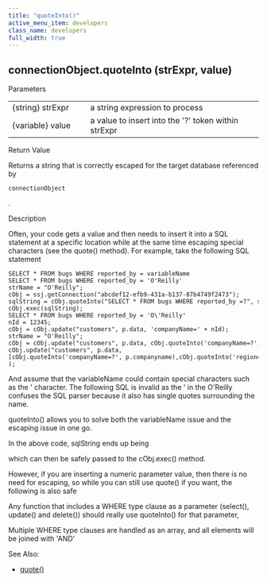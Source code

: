 ```yaml
---
title: "quoteInto()"
active_menu_item: developers
class_name: developers
full_width: true
---
```



## connectionObject.quoteInto (strExpr, value)

Parameters

<table>
<tr>
<td width="181">
{string} strExpr

</td>
<td width="18">
</td>
<td width="681">
a string expression to process

</td>
</tr>
<tr>
<td width="181">
{variable} value

</td>
<td width="18">
</td>
<td width="681">
a value to insert into the '?' token within strExpr

</td>
</tr>
</table>

Return Value

Returns a string that is correctly escaped for the target database referenced by

    connectionObject
   

.

Description

Often, your code gets a value and then needs to insert it into a SQL statement at a specific location while at the same time escaping special characters (see the quote() method). For example, take the following SQL statement

    SELECT * FROM bugs WHERE reported_by = variableName
    SELECT * FROM bugs WHERE reported_by = 'O'Reilly'
    strName = "O'Reilly";
    cObj = ssj.getConnection("abcdef12-efb9-431a-b137-87b4749f2473");
    sqlString = cObj.quoteInto("SELECT * FROM bugs WHERE reported_by =?", strName);
    cObj.exec(sqlString);
    SELECT * FROM bugs WHERE reported_by = 'O\'Reilly'
    nId = 12345;
    cObj = cObj.update("customers", p.data, 'companyName=' + nId);
    strName = "O'Reilly";
    cObj = cObj.update("customers", p.data, cObj.quoteInto('companyName=?', strName));
    cObj.update("customers", p.data,
    [cObj.quoteInto('companyName=?', p.companyname),cObj.quoteInto('region=?'), p.region)]        ]
    );
   

And assume that the variableName could contain special characters such as the ' character. The following SQL is invalid as the ' in the O'Reilly confuses the SQL parser because it also has single quotes surrounding the name.

quoteInto() allows you to solve both the variableName issue and the escaping issue in one go.

In the above code, sqlString ends up being

which can then be safely passed to the cObj.exec() method.

However, if you are inserting a numeric parameter value, then there is no need for escaping, so while you can still use quote() if you want, the following is also safe

Any function that includes a WHERE type clause as a parameter (select(), update() and delete()) should really use quoteInto() for that parameter,

Multiple WHERE type clauses are handled as an array, and all elements will be joined with 'AND'

See Also:

 - [quote()](quote.htm)

